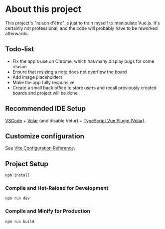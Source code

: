 # About this project

This project's "raison d'être" is just to train myself to manipulate Vue.js. It's certainly not professional, and the code will probably have to be reworked afterwards.

## Todo-list

- Fix the app's use on Chrome, which has many display bugs for some reason
- Ensure that resizing a note does not overflow the board
- Add image placeholders
- Make the app fully responsive
- Create a small back office to store users and recall previously created boards and project will be done 

## Recommended IDE Setup

[VSCode](https://code.visualstudio.com/) + [Volar](https://marketplace.visualstudio.com/items?itemName=Vue.volar) (and disable Vetur) + [TypeScript Vue Plugin (Volar)](https://marketplace.visualstudio.com/items?itemName=Vue.vscode-typescript-vue-plugin).

## Customize configuration

See [Vite Configuration Reference](https://vitejs.dev/config/).

## Project Setup

```sh
npm install
```

### Compile and Hot-Reload for Development

```sh
npm run dev
```

### Compile and Minify for Production

```sh
npm run build
```
